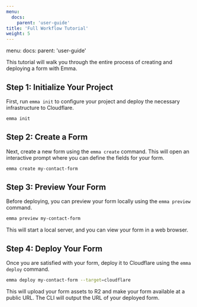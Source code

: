 ```yaml
---
menu:
  docs:
    parent: 'user-guide'
title: 'Full Workflow Tutorial'
weight: 5
---
```

menu:
  docs:
    parent: 'user-guide'

This tutorial will walk you through the entire process of creating and deploying a form with Emma.

## Step 1: Initialize Your Project

First, run `emma init` to configure your project and deploy the necessary infrastructure to Cloudflare.

```bash
emma init
```

## Step 2: Create a Form

Next, create a new form using the `emma create` command. This will open an interactive prompt where you can define the fields for your form.

```bash
emma create my-contact-form
```

## Step 3: Preview Your Form

Before deploying, you can preview your form locally using the `emma preview` command.

```bash
emma preview my-contact-form
```

This will start a local server, and you can view your form in a web browser.

## Step 4: Deploy Your Form

Once you are satisfied with your form, deploy it to Cloudflare using the `emma deploy` command.

```bash
emma deploy my-contact-form --target=cloudflare
```

This will upload your form assets to R2 and make your form available at a public URL. The CLI will output the URL of your deployed form.
